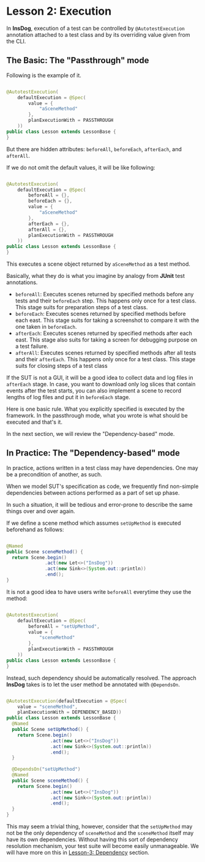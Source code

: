 # Lesson 2: Execution

In **InsDog**, execution of a test can be controlled by `@AutotestExecution` annotation attached to a test class and by
its overriding value given from the CLI.

## The Basic: The "Passthrough" mode

Following is the example of it.

```java

@AutotestExecution(
    defaultExecution = @Spec(
        value = {
            "aSceneMethod"
        },
        planExecutionWith = PASSTHROUGH
    ))
public class Lesson extends LessonBase {
}
```

But there are hidden attributes: `beforeAll`, `beforeEach`, `afterEach`, and `afterAll`.

If we do not omit the default values, it will be like following:

```java

@AutotestExecution(
    defaultExecution = @Spec(
        beforeAll = {},
        beforeEach = {},
        value = {
            "aSceneMethod"
        },
        afterEach = {},
        afterAll = {},
        planExecutionWith = PASSTHROUGH
    ))
public class Lesson extends LessonBase {
}
```

This executes a scene object returned by `aSceneMethod` as a test method.

Basically, what they do is what you imagine by analogy from **JUnit** test annotations.

* `beforeAll`: Executes scenes returned by specified methods before any tests and their `beforeEach` step.
  This happens only once for a test class.
  This stage suits for preparation steps of a test class.
* `beforeEach`: Executes scenes returned by specified methods before each east.
  This stage suits for taking a screenshot to compare it with the one taken in `beforeEach`.
* `afterEach`: Executes scenes returned by specified methods after each east.
  This stage also suits for taking a screen for debugging purpose on a test failure.
* `afterAll`: Executes scenes returned by specified methods after all tests and their `afterEach`.
  This happens only once for a test class.
  This stage suits for closing steps of a test class

If the SUT is not a GUI, it will be a good idea to collect data and log files in `afterEach` stage.
In case, you want to download only log slices that contain events after the test starts, you can also implement a scene
to record lengths of log files and put it in `beforeEach` stage.

Here is one basic rule.
What you explicitly specified is executed by the framework.
In the passthrough mode, what you wrote is what should be executed and that's it.

In the next section, we will review the "Dependency-based" mode.

## In Practice: The "Dependency-based" mode

In practice, actions written in a test class may have dependencies.
One may be a precondition of another, as such.

When we model SUT's specification as code, we frequently find non-simple dependencies between actions performed as a
part of set up phase.

In such a situation, it will be tedious and error-prone to describe the same things over and over again.

If we define a scene method which assumes `setUpMethod` is executed beforehand as follows:

```java

@Named
public Scene sceneMethod() {
  return Scene.begin()
              .act(new Let<>("InsDog"))
              .act(new Sink<>(System.out::println))
              .end();
}
```

It is not a good idea to have users write `beforeAll` everytime they use the method:

```java

@AutotestExecution(
    defaultExecution = @Spec(
        beforeAll = "setUpMethod",
        value = {
            "sceneMethod"
        },
        planExecutionWith = PASSTHROUGH
    ))
public class Lesson extends LessonBase {
}
```

Instead, such dependency should be automatically resolved.
The approach **InsDog** takes is to let the user method be annotated with `@DependsOn`.

```java

@AutotestExecution(defaultExecution = @Spec(
    value = "sceneMethod",
    planExecutionWith = DEPENDENCY_BASED))
public class Lesson extends LessonBase {
  @Named
  public Scene setUpMethod() {
    return Scene.begin()
                .act(new Let<>("InsDog"))
                .act(new Sink<>(System.out::println))
                .end();
  }
  
  @DependsOn("setUpMethod")
  @Named
  public Scene sceneMethod() {
    return Scene.begin()
                .act(new Let<>("InsDog"))
                .act(new Sink<>(System.out::println))
                .end();
  }
}
```

This may seem a trivial thing, however, consider that the `setUpMethod` may not be the only dependency of `sceneMethod`
and the `sceneMethod` itself may have its own dependencies.
Without having this sort of dependency resolution mechanism, your test suite will become easily unmanageable.
We will have more on this in [Lesson-3: Dependency](Lesson-4_Dependency) section.